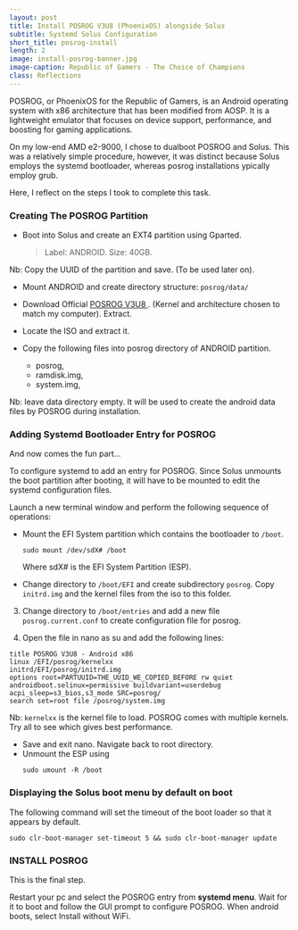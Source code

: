 ```yaml
---
layout: post
title: Install POSROG V3U8 (PhoenixOS) alongside Solus
subtitle: Systemd Solus Configuration
short_title: posrog-install
length: 2
image: install-posrog-banner.jpg
image-caption: Republic of Gamers - The Choice of Champions
class: Reflections
---
```


POSROG, or PhoenixOS for the Republic of Gamers, is an Android operating system with x86 architecture that has been modified from AOSP. It is a lightweight emulator that focuses on device support, performance, and boosting for gaming applications.

On my low-end AMD e2-9000, I chose to dualboot POSROG and Solus. This was a relatively simple procedure, however, it was distinct because Solus employs the systemd bootloader, whereas posrog installations ypically employ grub.

Here, I reflect on the steps I took to complete this task.

### Creating The POSROG Partition

- Boot into Solus and create an EXT4 partition using Gparted.
  > Label: ANDROID. Size: 40GB.

Nb: Copy the UUID of the partition and save. (To be used later on).

- Mount ANDROID and create directory structure:
  `posrog/data/`

- Download Official [POSROG V3U8 ](https://posrog.com.id/download). (Kernel and architecture chosen to match my computer). Extract.

- Locate the ISO and extract it.

- Copy the following files into posrog directory of ANDROID partition.
  - posrog,
  - ramdisk.img,
  - system.img,

Nb: leave data directory empty. It will be used to create the android data files by POSROG during installation.

### Adding Systemd Bootloader Entry for POSROG

And now comes the fun part...

To configure systemd to add an entry for POSROG. Since Solus unmounts the boot partition after booting, it will have to be mounted to edit the systemd configuration files.

Launch a new terminal window and perform the following sequence of operations:

- Mount the EFI System partition which contains the bootloader to `/boot`.

  ```
  sudo mount /dev/sdX# /boot
  ```

  Where sdX# is the EFI System Partition (ESP).

- Change directory to `/boot/EFI` and create subdirectory `posrog`. Copy `initrd.img` and the kernel files from the iso to this folder.

3. Change directory to `/boot/entries` and add a new file `posrog.current.conf` to create configuration file for posrog.

4. Open the file in nano as su and add the following lines:

```
title POSROG V3U8 - Android x86
linux /EFI/posrog/kernelxx
initrd/EFI/posrog/initrd.img
options root=PARTUUID=THE_UUID_WE_COPIED_BEFORE rw quiet androidboot.selinux=permissive buildvariant=userdebug acpi_sleep=s3_bios,s3_mode SRC=posrog/
search set=root file /posrog/system.img
```

Nb: `kernelxx` is the kernel file to load. POSROG comes with multiple kernels. Try all to see which gives best performance.

- Save and exit nano. Navigate back to root directory.
- Unmount the ESP using
  ```
  sudo umount -R /boot
  ```

### Displaying the Solus boot menu by default on boot

The following command will set the timeout of the boot loader so that it appears by default.

```
sudo clr-boot-manager set-timeout 5 && sudo clr-boot-manager update
```

### INSTALL POSROG

This is the final step.

Restart your pc and select the POSROG entry from **systemd menu**. Wait for it to boot and follow the GUI prompt to configure POSROG.
When android boots, select Install without WiFi.
